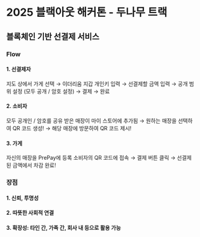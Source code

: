 # 2025 블랙아웃 해커톤 - 두나무 트랙

## 블록체인 기반 선결제 서비스

### Flow
#### 1. 선결제자
지도 상에서 가게 선택
→ 이더리움 지갑 개인키 입력
→ 선결제할 금액 입력
→ 공개 범위 설정 (모두 공개 / 암호 설정)
→ 결제
→ 완료

#### 2. 소비자
모두 공개인 / 암호를 공유 받은 매장이 마이 스토어에 추가됨
→ 원하는 매장을 선택하여 QR 코드 생성!
→ 해당 매장에 방문하여 QR 코드 제시!

#### 3. 가게
자신의 매장을 PrePay에 등록 소비자의 QR 코드에 접속
→ 결제 버튼 클릭
→ 선결제된 금액에서 차감 완료!

### 장점
#### 1. 신뢰, 투명성
#### 2. 따뜻한 사회적 연결
#### 3. 확장성: 타인 간, 가족 간, 회사 내 등으로 활용 가능
